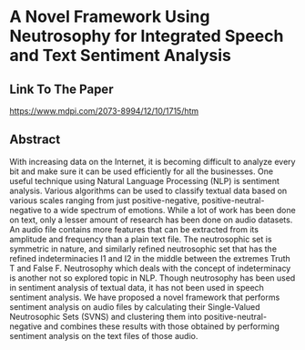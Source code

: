 # A Novel Framework Using Neutrosophy for Integrated Speech and Text Sentiment Analysis

## Link To The Paper
https://www.mdpi.com/2073-8994/12/10/1715/htm

## Abstract
With increasing data on the Internet, it is becoming difficult to analyze every bit and make sure it can be used efficiently for all the businesses. One useful technique using Natural Language Processing (NLP) is sentiment analysis. Various algorithms can be used to classify textual data based on various scales ranging from just positive-negative, positive-neutral-negative to a wide spectrum of emotions. While a lot of work has been done on text, only a lesser amount of research has been done on audio datasets. An audio file contains more features that can be extracted from its amplitude and frequency than a plain text file. The neutrosophic set is symmetric in nature, and similarly refined neutrosophic set that has the refined indeterminacies I1 and I2 in the middle between the extremes Truth T and False F. Neutrosophy which deals with the concept of indeterminacy is another not so explored topic in NLP. Though neutrosophy has been used in sentiment analysis of textual data, it has not been used in speech sentiment analysis. We have proposed a novel framework that performs sentiment analysis on audio files by calculating their Single-Valued Neutrosophic Sets (SVNS) and clustering them into positive-neutral-negative and combines these results with those obtained by performing sentiment analysis on the text files of those audio.

